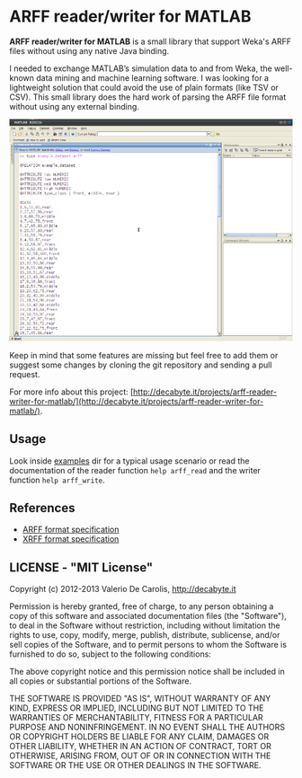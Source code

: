 ARFF reader/writer for MATLAB
=============================

__ARFF reader/writer for MATLAB__ is a small library that support 
Weka's ARFF files without using any native Java binding.

I needed to exchange MATLAB’s simulation data to and from Weka, 
the well-known data mining and machine learning software. 
I was looking for a lightweight solution that could avoid 
the use of plain formats (like TSV or CSV). This small library 
does the hard work of parsing the ARFF file format without using 
any external binding.

![screen_arff](examples/screen_arff.png)

Keep in mind that some features are missing but feel free to add them
or suggest some changes by cloning the git repository and sending a pull request.

For more info about this project: [http://decabyte.it/projects/arff-reader-writer-for-matlab/](http://decabyte.it/projects/arff-reader-writer-for-matlab/).

## Usage

Look inside [examples](examples) dir for a typical usage scenario or read
the documentation of the reader function `help arff_read` and 
the writer function `help arff_write`.

## References

* [ARFF format specification](http://weka.wikispaces.com/ARFF)
* [XRFF format specification](http://weka.wikispaces.com/XRFF)

## LICENSE - "MIT License"

Copyright (c) 2012-2013 Valerio De Carolis, http://decabyte.it

Permission is hereby granted, free of charge, to any person
obtaining a copy of this software and associated documentation
files (the "Software"), to deal in the Software without
restriction, including without limitation the rights to use,
copy, modify, merge, publish, distribute, sublicense, and/or sell
copies of the Software, and to permit persons to whom the
Software is furnished to do so, subject to the following
conditions:

The above copyright notice and this permission notice shall be
included in all copies or substantial portions of the Software.

THE SOFTWARE IS PROVIDED "AS IS", WITHOUT WARRANTY OF ANY KIND,
EXPRESS OR IMPLIED, INCLUDING BUT NOT LIMITED TO THE WARRANTIES
OF MERCHANTABILITY, FITNESS FOR A PARTICULAR PURPOSE AND
NONINFRINGEMENT. IN NO EVENT SHALL THE AUTHORS OR COPYRIGHT
HOLDERS BE LIABLE FOR ANY CLAIM, DAMAGES OR OTHER LIABILITY,
WHETHER IN AN ACTION OF CONTRACT, TORT OR OTHERWISE, ARISING
FROM, OUT OF OR IN CONNECTION WITH THE SOFTWARE OR THE USE OR
OTHER DEALINGS IN THE SOFTWARE.
